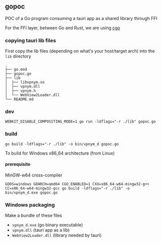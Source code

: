 ## gopoc

POC of a Go program consuming a tauri app as a shared library
through FFI

For the FFI layer, between Go and Rust, we are using [cgo](https://pkg.go.dev/cmd/cgo)

### copying tauri lib files

First copy the lib files (depending on what's your host/target arch) into the `lib` directory

```
.
├── go.mod
├── gopoc.go
├── lib
│  ├── libvpnym.so
│  ├── vpnym.dll
│  ├── vpnym.h
│  └── WebView2Loader.dll
└── README.md
```

### dev

```
WEBKIT_DISABLE_COMPOSITING_MODE=1 go run -ldflags="-r ./lib" gopoc.go
```

### build

```
go build -ldflags="-r ./lib" -o bin/vpnym_d gopoc.go
```

To build for Windows x86_64 architecture (from Linux)

#### prerequisite

MinGW-w64 cross-compiler

```
GOOS=windows GOARCH=amd64 CGO_ENABLED=1 CXX=x86_64-w64-mingw32-g++ CC=x86_64-w64-mingw32-gcc go build -ldflags="-r ./lib" -o bin/vpnym_d.exe gopoc.go
```

### Windows packaging

Make a bundle of these files
- `vpnym_d.exe` (go binary executable)
- `vpnym.dll` (tauri app as a lib)
- `WebView2Loader.dll` (library needed by tauri)

